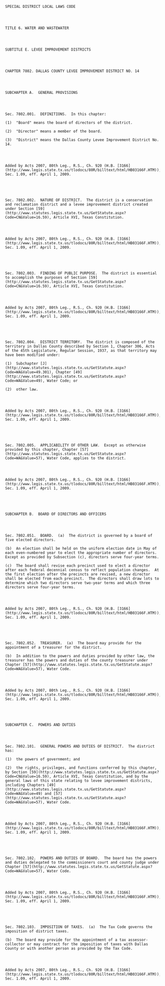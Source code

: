 ﻿
    
    
    	
    					
    
    
    SPECIAL DISTRICT LOCAL LAWS CODE
    
      
    
    
    TITLE 6. WATER AND WASTEWATER
    
      
    
    
    SUBTITLE E. LEVEE IMPROVEMENT DISTRICTS
    
      
    
    
    CHAPTER 7802. DALLAS COUNTY LEVEE IMPROVEMENT DISTRICT NO. 14
    
      
    
    
    SUBCHAPTER A.  GENERAL PROVISIONS
    
      
    
    
    Sec. 7802.001.  DEFINITIONS.  In this chapter:
    
    (1)  "Board" means the board of directors of the district.
    
    (2)  "Director" means a member of the board.
    
    (3)  "District" means the Dallas County Levee Improvement District No. 14.
    
    
    
    
    Added by Acts 2007, 80th Leg., R.S., Ch. 920 (H.B. [3166](http://www.legis.state.tx.us/tlodocs/80R/billtext/html/HB03166F.HTM)), Sec. 1.09, eff. April 1, 2009.
    
    
    
    
    
    Sec. 7802.002.  NATURE OF DISTRICT.  The district is a conservation and reclamation district and a levee improvement district created under Section [59](http://www.statutes.legis.state.tx.us/GetStatute.aspx?Code=CN&Value=16.59), Article XVI, Texas Constitution.
    
    
    
    
    Added by Acts 2007, 80th Leg., R.S., Ch. 920 (H.B. [3166](http://www.legis.state.tx.us/tlodocs/80R/billtext/html/HB03166F.HTM)), Sec. 1.09, eff. April 1, 2009.
    
    
    
    
    
    Sec. 7802.003.  FINDING OF PUBLIC PURPOSE.  The district is essential to accomplish the purposes of Section [59](http://www.statutes.legis.state.tx.us/GetStatute.aspx?Code=CN&Value=16.59), Article XVI, Texas Constitution.
    
    
    
    
    Added by Acts 2007, 80th Leg., R.S., Ch. 920 (H.B. [3166](http://www.legis.state.tx.us/tlodocs/80R/billtext/html/HB03166F.HTM)), Sec. 1.09, eff. April 1, 2009.
    
    
    
    
    
    Sec. 7802.004.  DISTRICT TERRITORY.  The district is composed of the territory in Dallas County described by Section 1, Chapter 306, Acts of the 45th Legislature, Regular Session, 1937, as that territory may have been modified under:
    
    (1)  Subchapter [J](http://www.statutes.legis.state.tx.us/GetStatute.aspx?Code=WA&Value=49.301), Chapter [49](http://www.statutes.legis.state.tx.us/GetStatute.aspx?Code=WA&Value=49), Water Code; or
    
    (2)  other law.
    
    
    
    
    Added by Acts 2007, 80th Leg., R.S., Ch. 920 (H.B. [3166](http://www.legis.state.tx.us/tlodocs/80R/billtext/html/HB03166F.HTM)), Sec. 1.09, eff. April 1, 2009.
    
    
    
    
    
    Sec. 7802.005.  APPLICABILITY OF OTHER LAW.  Except as otherwise provided by this chapter, Chapter [57](http://www.statutes.legis.state.tx.us/GetStatute.aspx?Code=WA&Value=57), Water Code, applies to the district.
    
    
    
    
    Added by Acts 2007, 80th Leg., R.S., Ch. 920 (H.B. [3166](http://www.legis.state.tx.us/tlodocs/80R/billtext/html/HB03166F.HTM)), Sec. 1.09, eff. April 1, 2009.
    
    
    
    
    
    SUBCHAPTER B.  BOARD OF DIRECTORS AND OFFICERS
    
      
    
    
    Sec. 7802.051.  BOARD.  (a)  The district is governed by a board of five elected directors.
    
    (b)  An election shall be held on the uniform election date in May of each even-numbered year to elect the appropriate number of directors.  Except as provided by Subsection (c), directors serve four-year terms.
    
    (c)  The board shall revise each precinct used to elect a director after each federal decennial census to reflect population changes.  At the first election after the precincts are revised, a new director shall be elected from each precinct.  The directors shall draw lots to determine which two directors serve two-year terms and which three directors serve four-year terms.
    
    
    
    
    Added by Acts 2007, 80th Leg., R.S., Ch. 920 (H.B. [3166](http://www.legis.state.tx.us/tlodocs/80R/billtext/html/HB03166F.HTM)), Sec. 1.09, eff. April 1, 2009.
    
    
    
    
    
    Sec. 7802.052.  TREASURER.  (a)  The board may provide for the appointment of a treasurer for the district.
    
    (b)  In addition to the powers and duties provided by other law, the treasurer has the powers and duties of the county treasurer under Chapter [57](http://www.statutes.legis.state.tx.us/GetStatute.aspx?Code=WA&Value=57), Water Code.
    
    
    
    
    Added by Acts 2007, 80th Leg., R.S., Ch. 920 (H.B. [3166](http://www.legis.state.tx.us/tlodocs/80R/billtext/html/HB03166F.HTM)), Sec. 1.09, eff. April 1, 2009.
    
    
    
    
    
    SUBCHAPTER C.  POWERS AND DUTIES
    
      
    
    
    Sec. 7802.101.  GENERAL POWERS AND DUTIES OF DISTRICT.  The district has:
    
    (1)  the powers of government; and
    
    (2)  the rights, privileges, and functions conferred by this chapter, by Section [59](http://www.statutes.legis.state.tx.us/GetStatute.aspx?Code=CN&Value=16.59), Article XVI, Texas Constitution, and by the general laws of this state relating to levee improvement districts, including Chapters [49](http://www.statutes.legis.state.tx.us/GetStatute.aspx?Code=WA&Value=49) and [57](http://www.statutes.legis.state.tx.us/GetStatute.aspx?Code=WA&Value=57), Water Code.
    
    
    
    
    Added by Acts 2007, 80th Leg., R.S., Ch. 920 (H.B. [3166](http://www.legis.state.tx.us/tlodocs/80R/billtext/html/HB03166F.HTM)), Sec. 1.09, eff. April 1, 2009.
    
    
    
    
    
    Sec. 7802.102.  POWERS AND DUTIES OF BOARD.  The board has the powers and duties delegated to the commissioners court and county judge under Chapter [57](http://www.statutes.legis.state.tx.us/GetStatute.aspx?Code=WA&Value=57), Water Code.
    
    
    
    
    Added by Acts 2007, 80th Leg., R.S., Ch. 920 (H.B. [3166](http://www.legis.state.tx.us/tlodocs/80R/billtext/html/HB03166F.HTM)), Sec. 1.09, eff. April 1, 2009.
    
    
    
    
    
    Sec. 7802.103.  IMPOSITION OF TAXES.  (a)  The Tax Code governs the imposition of district taxes.
    
    (b)  The board may provide for the appointment of a tax assessor-collector or may contract for the imposition of taxes with Dallas County or with another person as provided by the Tax Code.
    
    
    
    
    Added by Acts 2007, 80th Leg., R.S., Ch. 920 (H.B. [3166](http://www.legis.state.tx.us/tlodocs/80R/billtext/html/HB03166F.HTM)), Sec. 1.09, eff. April 1, 2009.
    
    
    
    
    				
